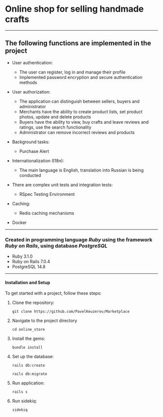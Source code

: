 # Online shop for selling handmade crafts

___

## The following functions are implemented in the project

+ User authentication:
  + The user can register, log in and manage their profile
  + Implemented password encryption and secure authentication methods

+ User authorization:
  + The application can distinguish between sellers, buyers and administrator
  + Merchants have the ability to create product lists, set product photos, update and delete products
  + Buyers have the ability to view, buy crafts and leave reviews and ratings, use the search functionality
  + Administrator can remove incorrect reviews and products

+ Background tasks:
  + Purchase Alert

+ Internationalization (I18n):
  + The main language is English, translation into Russian is being conducted

+ There are complex unit tests and integration tests:
  + RSpec Testing Environment

+ Caching:
  + Redis caching mechanisms

+ Docker
  
___
     
### Created in programming language ___Ruby___ using the framework ___Ruby on Rails___, using database ___PostgreSQL___

+ Ruby 3.1.0
+ Ruby on Rails 7.0.4
+ PostgreSQL 14.8
____

#### Installation and Setup

To get started with a project, follow these steps:

1. Clone the repository:
  
    `git clone https://github.com/PavelKeuzerov/Marketplace`

2. Navigate to the project directory  
 
    `cd online_store`

3. Install the gems:
  
    `bundle install`

4. Set up the database:

    `rails db:create`

    `rails db:migrate`

5. Run application:

    `rails s`


6. Run sidekiq:

   `sidekiq`

